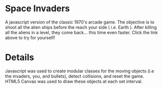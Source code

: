 # Space Invaders

A javascript version of the classic 1970's arcade game. The objective is to shoot all the alien ships before the reach your side ( i.e. Earth ). After killing all the aliens in a level, they come back... this time even faster. Click the link above to try for yourself!

# Details
Javascript was used to create modular classes for the moving objects (i.e the invaders, you, and bullets), detect collisions, and reset the game. HTML5 Canvas was used to draw these objects at each set interval.  
